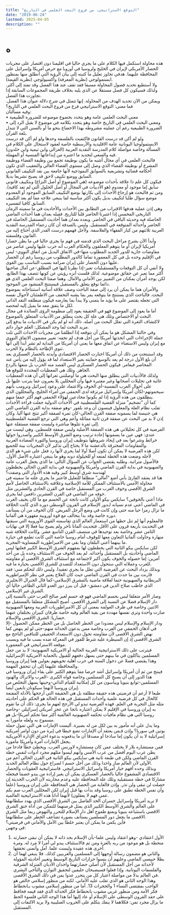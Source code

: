 ```yaml
---
title: "التوقع الاستراتيجي، من فروع البحث العلمي في التاريخ"
date: "2019-06-24"
lastmod: 2025-04-05
description: ""
---
```

# **ه**

هذه محاولة استكمل فيها الكلام على ما يجري حاليا في اقليمنا دون اقتصار على مجريات الحصار الأمريكي لإيران في الخليج ولروسيا في أوروبا مع حرص أمريكا وإسرائيل على المحافظة عليهما. هدفي تجاوز تعليل ما كتبته إلى بيان الرؤية التي أنطلق منها بمنظور ابستمولوجي (نظرية المعرفة) وأكسيولوجي (نظرية القيمة).  
ولا أستطيع تحديد فصول المحاولة مسبقا فقد تقف عند هذا الفصل وقد تمتد إلى أكثر. ولذلك فسيكون كل فصل مستقلا عن الذي يليه بخلاف طريقة المجموعات السابقة إذا تجاوزت هذا الفصل.  
ويمكن من الآن تحديد الهدف من المحاولة. إنها تتمثل في شرح دلالة عنوان هذا الفصل. فما معنى: التوقع الاستراتيجي فرع من فروع البحث العلمي في التاريخ؟  
وفيه مسألتان:  
• معنى البحث العلمي عامة وهو يتحدد بخضوع موضوعه للضرورة الطبيعية  
• ومعنى البحث العلمي في التاريخ خاصة وهو يتحدد بكلامه في موضوع لا يقبل الرد إلى الضرورة الطبيعية رغم أن عمليته مشروطه بهذا الاخضاع بنحو ما أو بالسنن التي لا تتبدل بلغة القرآن.  
ولو لم أكن قد درست القانون فاكتفيت بالفلسفة وحدها ولو لم أكن قد درست الابستمولوجيا اليونانية عامة الاقليدية والأرسطية خاصة لعقود لاستحال علي الكلام في المسألة وخاصة مواصلة كلام المدرسة النقدية العربية (الغزالي وابن تيمية وابن خلدون) فيه والسعي لتجديد ما اعتبره من إبداعاتها المنسية أو المهملة.  
فالبحث العلمي في أي مجال أشبه ما يكون بوظيفة تجمع بين وظيفة القضاء ووظيفة المشرع أو بوظيفة القضاء الذي وصل إلى مستوى القضاء العالي والتعقيب الذي تكون أحكامه قضائية وتشريعية بالسوابق النموذجية لأنها جامعة بين نقد التكييف القانوني السابق ووضع تكييف لاحق قد يصبح تشريعا بديلا.  
فيكون كل علم ذا علاقة بأحداث موضوعه (هي الموضوع أو أصل النزاع) وبتكييف قانوني سابق إما موجود أو معدوم (هو الأدبيات في المجال أو أصل الحلول التي لم تعد كافية). ومن ثم فالبحث هو إرجاع الأحداث إلى بكارتها بوضع التكييف السابق الموجود أو المعدوم موضع سؤال طلبا لتكييف بديل يكون أكثر مناسبة لما ينبغي علاجه مما لم يعد التكييف السابق كافيا لتفسيره.  
وهي إذن عملية هدفها الاقتراب من التطابق بين الأحداث والأحاديث في ما سميته الزمان التاريخي المخمس إذا اعتبرنا الحاضر قلبا للتاريخ. فقبله بعدان هما أحداث الماضي الحاصلة فيه وحديثه الباقي في الحاضر. وبعده بعدان هما أحاديث المستقبل الحاصلة في الحاضر وأحداثه المتوقعة في المستقبل. وليس بالصدفة أن كان زعماء المدرسة النقدية العربية ثلاثتهم من كبار الفقهاء والفلاسفة. ولأجل فهمهم درست القدر الذي أحتاج إليه من القانون وفلسفته.  
وأبدأ الآن بشرح مراحل البحث الذي قدمته في فهم ما يجري حاليا في ما يظن حصارا أمريكيا لإيران أو ما يتوهم المعلقون والحكام العرب أنه حرب عليها وليس عناصر من مفاوضات جارية للدور الجديد المطلوب منها-في الاتفاق البديل من اتفاق النووي- ليس في الإقليم وحده بل في كل المعمورة تماما كالدور المطلوب من روسيا رغم أن الحصار عليها دون الحصار على إيران صرامة بسبب التناسب بين القوى.  
ولا أنفي أن كل التوقعات والمستقبليات تعبر-إذا نظرنا إليها في المطلق-عن آمال صاحبها أكثر مما تعبر عن حقائق موضوعية. لذلك فلست أنزه رؤيتي عن كونها تتصف بهذا الطابع. لكن يوجد أمران يمكنان من التمييز بين الأماني والآمال. وهما صفتا البحث العلمي الذي هو دائما توقع يتعلق بالمستقبل فيستنتج المنشود من الموجود.  
والأمران هما ما يمكن أن يرد إلى صفة الباحث وصف علاقة أسانيد استنتاجاته بموضوع البحث. فالباحث الذي يستنتج ما يتوقعه يمر بما يشبه التخفف من الاطمئنان لأحوال نفسه التي تجعله يقتصر على ما يؤيد ما يتمنى ولا يبدأ بما يعارضه فيكون منطلقه النقد الذاتي لكل ما يتفق معه ما يميل إليه لمحصه.  
أما ما يعود إلى الموضوع فهو في الحقيقة يعود إلى منظومة الرؤى السائدة في مجال البحث أو الاختصاص وتلك هي علة كل بحث ينطلق من الأدبيات المتعلق بالموضوع لاكتشاف الثغرة التي تعلل البحث من أصله. ذلك أنه لو لم يكن في الادبيات ما يدفع إلى مزيد البحث لما وجد المشكل: العلم حوار دائم.  
وفي حالتنا المشكل هو ما يمكن أن نتوقعه إذا انطلقنا من مجريات الاحداث التي تلت جملة الإجراءات التي اتخذتها أمريكا من أجل هدف لم تخفه: تغيير مضمون الاتفاق النووي مع إيران وليس الاستغناء عن اتفاق معها ما يعني أن أمريكا من البداية لم تشر أبدا إلى أنها تنوي الإطاحة بالنظام ولا الحرب.  
وقد استنتجت من ذلك أن أمريكا اختارت الحصار الاقتصادي وأيدته بالحصار العسكري بعد أن بلغ الأول درجة لم يعد بالوسع حمايته بغير الاستعداد لما قد يؤول إليه من يأس عند المحاصر فيغامر. فيكون الحصار العسكري ليس القصد منه الحرب بل منعها بالردع الجاهز. وتلك هي المعطيات المحددة للتوقع هنا.  
ولذلك فالأدبيات التي ينطلق منها البحث هي ما أوصلتني ثغراتها إلى أن هذه المعطيات غائبة في تحليلات أصحابها وغير معتبرة فيها وأن المحللين يلا يعبرون عما يترتب عليها بل على أحوال العرب النفسية-أي الخوف والاعتماد على وعود إسرائيل وترومب بأنهم سيحمونهم-لكأن أمريكا وإسرائيل مرتزقة لدى الحمقى من أمراء الخليج. والمحللون الذي ينطلقون من هذه الرؤية إذا لم يكونوا مخادعين لهؤلاء الحمقى فهم أكثر حمقا منهم.  
كما أن “تضخيم” منزلة القضية الفلسطينية في الأحداث الدولية جعلت قراءة الأحداث تقلب نظام العلة والمعلول فينسون أن وعد بلفور -وهو صفقة بداية القرن الماضي التي هي جنيسة لما يسمونه صفقة القرن الحالي-كان ثمرة لصفقة أكبر تنتج عنها آليا. وكان إذن لا بد من البحث عن صفقة قرن ثانية مماثلة وأعم وهي التي ترجع القضية الفلسطينية إلى ثمرة تتلوها مباشرة وليست صفقة مستقلة عنها.  
الفرضية في كل تحليلاتي هي هذه الصفقة الأصلية وليس صفقة فلسطين. وهي ليست من عندي: فهي عين ما يسمونها إعادة ترتيب وضع الشرق الأوسط الكبير وأصدروا حولها خرائط وشرعوا بعد في إيجاد شروطها بتوظيف إيران وروسيا والثورة المضادة العربية والمقاومات المخترقة بالدعشنة ما لا يحتاج إلى تذكير لأن المجريات بينة للجميع.  
لكن هذه الفرضية لا يمكن أن تكون أصلا أولا لما يجري لأنها رد فعل على شيء هو الذي لأجله وضعت هذه الخطة لمنعه أو للحيلولة دونه وهو ما ينبغي اعتباره الأصل الأول. فالأصول متراتبة. وطلبه يقتضي الجواب عن السؤال التالي: ما الذي يجعل الغرب عامة والصهيونية في بداية القرن الماضي وأمريكا والصهيونية في بداية القرن الحالي يخططون لهندسة شرق أوسط كبير وفيه هذه الأدوار التي وصفت؟  
هنا قد يعتقد القارئ بأني أضع “آمالي” منطلقا للتعليل فاعتبر ما يجري علته ما سميته في محاولة الأمس بالاستئناف الممكن للأمة الإسلامية وعلاقته بالاستئناف الحاصل لأمم الشرق الأقصى وخوف الغرب من المستقبل خاصة في القرن الحادي والعشرين مثل خوفه من الماضي في القرن العشرين دافعين لما يجري.  
ماذا أعني بالخوفين؟ سايكس بيكو الأولى كانت ناتجة عن الحسم مع ما كان يخيف الغرب في الماضي أعني عدم نسيانه لـدور الإسلام في القرون الوسطي دوره الذي كانت الخلافة ما تزال رمزا حيا منه حتى وإن كانت في وضع الرجل المريض. كان الخوف من أن يستأنف دوره خاصة وقد بدأ يتحالف مع قوة أوروبية مقهورة هي ألمانيا.  
فالمعلوم أنها لم تنل حظها من استعمار العالم الذي تقاسمته القوى الأوروبية التي سبقتها في التحديث بأربعة قرون على الأقل. فتحديث ألمانا تأخر ولم يصبح بينا فعلا إلا في نهايات الثامن عشر وخاصة بعد توحيدها في منتصف القرن التاسع عشر. وكانت الخلافة شبه منهارة وحاولت ألمانيا التعاون معها للوقوف أمام روسيا خاصة التي كانت تطمع في حيازة ما بينهما أعني البلقان وما بقي من الامبراطورية النمساوية-المجرية.  
لكن سايكس بيكو الثانية التي يخططون لها بمفهوم الشرق الأوسط الكبير فعلتها ليس الماضي وأحاديثه بل المستقبل وأحداثه. لم يعد الخوف من الاستئناف وحده بل من أحد أمرين: إما حصوله والخوف يكون أكبر لاجتماعه مع استئناف الشرق الأقصى أو مقاومته للغرب وعملائه التي ستحول دون الاستعداد للتصدي للشرق الأقصى بحيازة ما فيه.  
وبذلك يزداد البحث عن الفرضية التي تعلل ما يجري تعقيدا. وليس ذلك لتحكم مني: فقد قارنت بين ما حدث في القرن الماضي حيث كان العلاج يعتبر في نظر الإمبراطورية البريطانية والصهيونية ختما لعلاقة ماضية بالمشرق الإسلامي-كما قال الجنرال الانجليزي الذي خاطب صلاح الدين في دمشق- قبل أن يبرز دور العدو الثاني الطاغي حاليا أي الشرق غير الإسلامي.  
وصار الأمر متعلقا ليس بحسم الماضي فهو قد حسم لغير صالح الغرب حتى بالنسبة إلى دار الإسلام فضلا عن النسبة إلى الشرق الأقصى. أصبح المشكل متعلقا بالمستقبل مع الاثنين وخاصة في ظرف العولمة بمعنى أن كل الامبراطوريات الغربية ومعها الصهيونية صارت واحدة وترى نفسها مهددة من بقية العالم وفيه خاصة طرفان كبيران يختلفان عنهما حضاريا: الشرق الأقصى والإسلام.  
ودار الإسلام والإسلام ليس معدودا من الخطر الحاصل بل من الخطر ممكن الحصول -إلا في أذهان الحمقى من العرب وخاصة ممن يدعون الحداثة منهم-حتى لو لم ينهض كما نهض الشرق الأقصى لأن مقاومته تحول دون الاستعداد الحقيقي للتنافس الناجح مع الشرق الاقصى إذ إن السيطرة عليه شرط للفوز في المعركة ضده بسب ما فيه وبسبب موقعه الاستراتيجي في المعمورة.  
فيترتب على ذلك الاستراتيجية الغربية الحالية أو الامريكية الصهيونية: لا بد من جعل المسلمين يتآكلون في ما بينهم حتى يسهل دفعهم للقبول بالحماية الأمريكية الإسرائيلية وهذا يقتضي فضلا عن دخول السنة في حرب أهلية تخويفهم بغولين هما إيران وروسيا والمحافظة عليهما إلى أن تتحقق المهمة.  
فينتج من ثم أن أمريكا وإسرائيل أشد حرصا مما يتوهم الكثير على بقاء إيران وروسيا في هذا الدور إلى أن يصبح كل المسلمين وخاصة قواه الكبرى -العرب والاتراك والهنود المسلمين-توابع بنيويا وييأسون من كل إمكانية للقيام الذاتي-وحينها يسهل التخلص من إيران وروسيا لأنهما سيكونان تابعين أيضا.  
طبعا لا أزعم أن فرضيتي هذه حقيقة مطلقة بل هي الحقيقة التي أرجحها بالأدلة المقنعة كالحال في كل فرضية علمية وأحداث المستقبل في هذه الحالة هو الحكم على أحاديثه مثله مثل التجربة في العلم. فهذه الفرضية تبدو لي الأرجح لفهم ما يجري: ذلك أن ما تقوم به إيران وروسيا في الإقليم لا يمكن اعتباره ناتجا عن عجز أمريكي إسرائيلي -وخاصة روسيا التي هي نظام مافيات تحكمه الصهيونية العالمية أكثر مما تحكم أمريكا-بل هو مسموح به ولعله مأمورا به.  
وما يدل على أنه مأمور به بين لكل من له بصيرة. أليست الإمارات هي التي تمول حملة بوتين في سوريا؟ وإذن فـمن يعتقد أن الإمارات تضع خيطا في إبرة من دون أوامر أمريكية إسرائيلية لا بد أن يكون إما ساذجا أو مصدقا أن ما يدفعونه بدعوة اختراق الإدارة الأمريكية يجعل الإمارات آمرة وأمريكا مأمورة.  
فمن مستشاره بلار لا يختلف عمن كان مستشاره لاورنس العرب. ويخطئ خطأ فادحا من يظن عرب اليوم أفضل من عرب الأمس وأنهم ليسوا مثلهم مجرد أدوات لنفس خطة القرن الماضي ولكن في طبعة ثانية هي سايكس بيكو الثانية في القرن الحالي أعم من الأولى لأن العالم صار واحدا وذلك من أجل حسم ا لصراع حول نظام العالم الجديد.  
وبذلك وحده أفهم خيار أمريكا واسرائيل الاستراتيجي. فاستراتيجية العقوبات والحصار الاقتصادي المشفوع حاليا بالحصار العسكري يمكن أن يغير إرادة من يبدو خصما فيجعله مشاركا في خطة مستقبلية وتلك علة المحافظة عليه وعدم محاربته لأن الحرب الحديثة إن حصلت لن تبقى ولن تذر. وإذن فالغاية من الحصار هي المحافظة على إيران وروسيا (علما وأن نفس الخطة تطبق على روسبا وقد بدأت بها قبل إيران لكن المحللين العرب صم بكم عمي فهم لا يعقلون) لأنهما أداتا هذه الاستراتيجية العالمية.  
لا تريد أمريكا وإسرائيل خسران الحد الفاصل بين الشرق الأقصى الذي يهدد سلطانهما على العالم والشرق الأوسط الكبير الذي يمثل فرصتهما للتمكن من أداة خنق الشرق الاقصى باستتباعه بنيويا وبمنع طموح أهل دار الإسلام للتحرر والنهوض ربما مثل الشرق الاقصى ما يجعل دور المسلمين يستأنف بصورة تضاعف الخطر على سلطانهما.  
فأين يكمن ما يمكن أن يعتبر خلطا بين الأمل والأماني في فرضيتي؟  
في وجهين:  
1. الأول اعتقادي -وهو اعتقاد وليس علما-بأن الإسلام بحد ذاته لا يمكن أن تبقى حضارته منحطة بل هو موعود من ربه بالعزة ومن ثم فالاستئناف يبدو لي أمرا لا مرد له. ومرة أخرى هذه عقيدة وليست علما. آمل وأتمنى تحققها.  
2. والثاني هو مضمون رسالة أوجهها إلى المسلمين والغربيين كذلك. فلا ينبغي لهما أن يظلا حبيسي الماضي وعليهم أن ينسوا حزازات التاريخ الوسيط وتغيير أحاديثه المؤولة لأحداثه من أجل المستقبل لأن أصلي حضارتهما واحدان الأديان المنزلة الشرقية والفلسفات اليونانية. وإذا فعلوا فسيصبحان حليفين لتحقيق التوازن والتآخي البشري في العالم بدلا من مواصلة اعتبار كل من يتحرر عدوا بمن في ذلك الشرق الأقصى.  
وهذا الوجه الثاني هو الذي تغلب عليه الأماني. لكنه من منظور إسلامي خالص هو الواجب بمقتضى النساء 1 والحجرات 13. أما من منظور إسلامي مشوب بـانحطاط فكر الأمة ومن منظور غربي مشوب بانحطاط فكر الحداثة الذي فقد قيمه فحافظ على حقد القرون الوسطى على الإسلام أو عاد إليها أما هذا الوجه الثاني فلسوء الحظ ما يزال مجرد تمن: فكلاهما لا ينفك يتكلم على الحروب الصليبية ولا يريد الالتفات إلى المستقبل.

###
